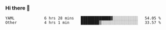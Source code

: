 ### Hi there 👋

<!--
**yeya24/yeya24** is a ✨ _special_ ✨ repository because its `README.md` (this file) appears on your GitHub profile.

Here are some ideas to get you started:

- 🔭 I’m currently working on ...
- 🌱 I’m currently learning ...
- 👯 I’m looking to collaborate on ...
- 🤔 I’m looking for help with ...
- 💬 Ask me about ...
- 📫 How to reach me: ...
- 😄 Pronouns: ...
- ⚡ Fun fact: ...
-->

<!--START_SECTION:waka-->

```text
YAML             6 hrs 28 mins   █████████████▓░░░░░░░░░░░   54.05 %
Other            4 hrs 1 min     ████████▒░░░░░░░░░░░░░░░░   33.57 %
```

<!--END_SECTION:waka-->
